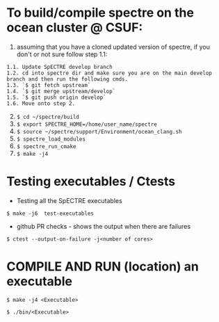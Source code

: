 # To build/compile spectre on the ocean cluster @ CSUF:
1. assuming that you have a cloned updated version of spectre, if you don't or not sure follow step 1.1:
```
1.1. Update SpECTRE develop branch
1.2. cd into spectre dir and make sure you are on the main develop branch and then run the following cmds.
1.3. `$ git fetch upstream`
1.4. `$ git merge upstream/develop`
1.5. `$ git push origin develop`
1.6. Move onto step 2. 
```
2. `$ cd ~/spectre/build`
3. `$ export SPECTRE_HOME=/home/user_name/spectre`
4. `$ source ~/spectre/support/Environment/ocean_clang.sh`
5. `$ spectre_load_modules`
6. `$ spectre_run_cmake`
7. `$ make -j4`

# Testing executables / Ctests
* Testing all the SpECTRE executables

`$ make -j6  test-executables`

* github PR checks - shows the output when there are failures 

`$ ctest --output-on-failure -j<number of cores>`

# COMPILE AND RUN (location) an executable 
`$ make -j4 <Executable>`

`$ ./bin/<Executable>`
